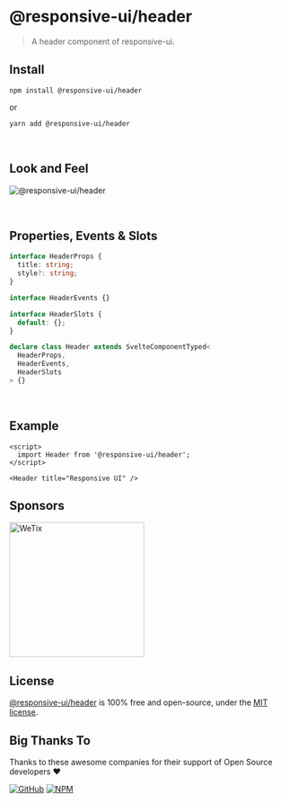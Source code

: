 # @responsive-ui/header

> A header component of responsive-ui.

## Install

```console
npm install @responsive-ui/header
```

or

```console
yarn add @responsive-ui/header
```

<br/>

## Look and Feel

<img src="https://user-images.githubusercontent.com/28108597/104027619-99e0f080-5202-11eb-941a-5df881f2938d.png"
alt="@responsive-ui/header" />

<br/>

## Properties, Events & Slots

```ts
interface HeaderProps {
  title: string;
  style?: string;
}

interface HeaderEvents {}

interface HeaderSlots {
  default: {};
}

declare class Header extends SvelteComponentTyped<
  HeaderProps,
  HeaderEvents,
  HeaderSlots
> {}
```

<br/>

## Example

```svelte
<script>
  import Header from '@responsive-ui/header';
</script>

<Header title="Responsive UI" />
```

## Sponsors

<img src="https://asset.wetix.my/images/logo/wetix.png" alt="WeTix" width="240px">

## License

[@responsive-ui/header](https://github.com/wetix/responsive-ui/tree/master/components/header) is 100% free and open-source, under the [MIT license](https://github.com/wetix/responsive-ui/blob/master/LICENSE).

## Big Thanks To

Thanks to these awesome companies for their support of Open Source developers ❤

[![GitHub](https://jstools.dev/img/badges/github.svg)](https://github.com/open-source)
[![NPM](https://jstools.dev/img/badges/npm.svg)](https://www.npmjs.com/)
